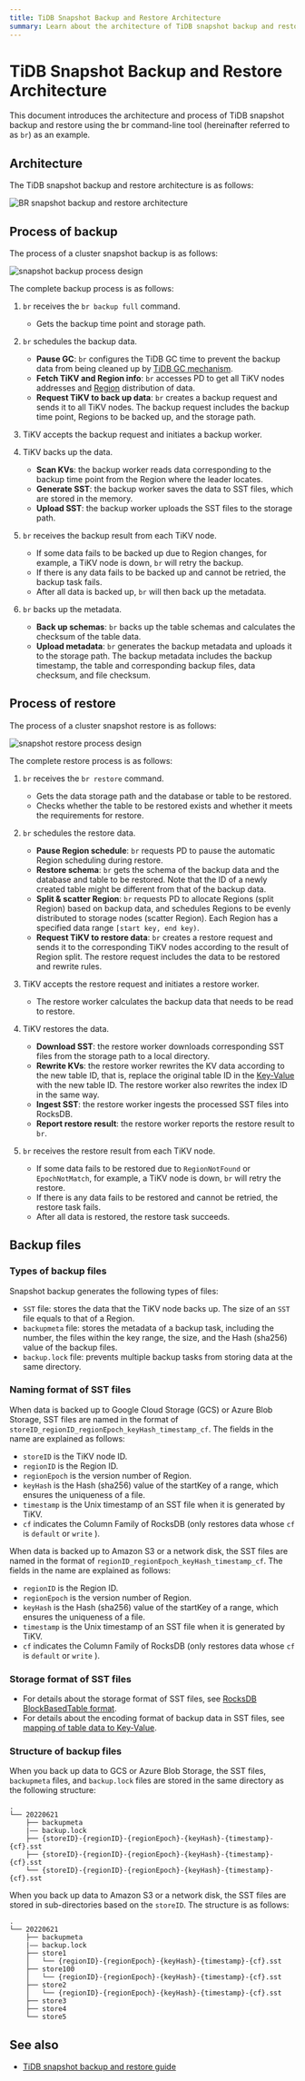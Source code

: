 ```yaml
---
title: TiDB Snapshot Backup and Restore Architecture
summary: Learn about the architecture of TiDB snapshot backup and restore.
---
```


# TiDB Snapshot Backup and Restore Architecture

This document introduces the architecture and process of TiDB snapshot backup and restore using the br command-line tool (hereinafter referred to as `br`) as an example.

## Architecture

The TiDB snapshot backup and restore architecture is as follows:

![BR snapshot backup and restore architecture](/media/br/br-snapshot-arch.png)

## Process of backup

The process of a cluster snapshot backup is as follows:

![snapshot backup process design](/media/br/br-snapshot-backup-ts.png)

The complete backup process is as follows:

1. `br` receives the `br backup full` command.

    * Gets the backup time point and storage path.

2. `br` schedules the backup data.

    * **Pause GC**: `br` configures the TiDB GC time to prevent the backup data from being cleaned up by [TiDB GC mechanism](/garbage-collection-overview.md).
    * **Fetch TiKV and Region info**: `br` accesses PD to get all TiKV nodes addresses and [Region](/tidb-storage.md#region) distribution of data.
    * **Request TiKV to back up data**: `br` creates a backup request and sends it to all TiKV nodes. The backup request includes the backup time point, Regions to be backed up, and the storage path.

3. TiKV accepts the backup request and initiates a backup worker.

4. TiKV backs up the data.

    * **Scan KVs**: the backup worker reads data corresponding to the backup time point from the Region where the leader locates.
    * **Generate SST**: the backup worker saves the data to SST files, which are stored in the memory.
    * **Upload SST**: the backup worker uploads the SST files to the storage path.

5. `br` receives the backup result from each TiKV node.

    * If some data fails to be backed up due to Region changes, for example, a TiKV node is down, `br` will retry the backup.
    * If there is any data fails to be backed up and cannot be retried, the backup task fails.
    * After all data is backed up, `br` will then back up the metadata.

6. `br` backs up the metadata.

    * **Back up schemas**: `br` backs up the table schemas and calculates the checksum of the table data.
    * **Upload metadata**: `br` generates the backup metadata and uploads it to the storage path. The backup metadata includes the backup timestamp, the table and corresponding backup files, data checksum, and file checksum.

## Process of restore

The process of a cluster snapshot restore is as follows:

![snapshot restore process design](/media/br/br-snapshot-restore-ts.png)

The complete restore process is as follows:

1. `br` receives the `br restore` command.

    * Gets the data storage path and the database or table to be restored.
    * Checks whether the table to be restored exists and whether it meets the requirements for restore.

2. `br` schedules the restore data.

    * **Pause Region schedule**: `br` requests PD to pause the automatic Region scheduling during restore.
    * **Restore schema**: `br` gets the schema of the backup data and the database and table to be restored. Note that the ID of a newly created table might be different from that of the backup data.
    * **Split & scatter Region**: `br` requests PD to allocate Regions (split Region) based on backup data, and schedules Regions to be evenly distributed to storage nodes (scatter Region). Each Region has a specified data range `[start key, end key)`.
    * **Request TiKV to restore data**: `br` creates a restore request and sends it to the corresponding TiKV nodes according to the result of Region split. The restore request includes the data to be restored and rewrite rules.

3. TiKV accepts the restore request and initiates a restore worker.

    * The restore worker calculates the backup data that needs to be read to restore.

4. TiKV restores the data.

    * **Download SST**: the restore worker downloads corresponding SST files from the storage path to a local directory.
    * **Rewrite KVs**: the restore worker rewrites the KV data according to the new table ID, that is, replace the original table ID in the [Key-Value](/tidb-computing.md#mapping-table-data-to-key-value) with the new table ID. The restore worker also rewrites the index ID in the same way.
    * **Ingest SST**: the restore worker ingests the processed SST files into RocksDB.
    * **Report restore result**: the restore worker reports the restore result to `br`.

5. `br` receives the restore result from each TiKV node.

    * If some data fails to be restored due to `RegionNotFound` or `EpochNotMatch`, for example, a TiKV node is down, `br` will retry the restore.
    * If there is any data fails to be restored and cannot be retried, the restore task fails.
    * After all data is restored, the restore task succeeds.

## Backup files

### Types of backup files

Snapshot backup generates the following types of files:

- `SST` file: stores the data that the TiKV node backs up. The size of an `SST` file equals to that of a Region.
- `backupmeta` file: stores the metadata of a backup task, including the number, the files within the key range, the size, and the Hash (sha256) value of the backup files.
- `backup.lock` file: prevents multiple backup tasks from storing data at the same directory.

### Naming format of SST files

When data is backed up to Google Cloud Storage (GCS) or Azure Blob Storage, SST files are named in the format of `storeID_regionID_regionEpoch_keyHash_timestamp_cf`. The fields in the name are explained as follows:

- `storeID` is the TiKV node ID.
- `regionID` is the Region ID.
- `regionEpoch` is the version number of Region.
- `keyHash` is the Hash (sha256) value of the startKey of a range, which ensures the uniqueness of a file.
- `timestamp` is the Unix timestamp of an SST file when it is generated by TiKV.
- `cf` indicates the Column Family of RocksDB (only restores data whose `cf` is `default` or `write` ).

When data is backed up to Amazon S3 or a network disk, the SST files are named in the format of `regionID_regionEpoch_keyHash_timestamp_cf`. The fields in the name are explained as follows:

- `regionID` is the Region ID.
- `regionEpoch` is the version number of Region.
- `keyHash` is the Hash (sha256) value of the startKey of a range, which ensures the uniqueness of a file.
- `timestamp` is the Unix timestamp of an SST file when it is generated by TiKV.
- `cf` indicates the Column Family of RocksDB (only restores data whose `cf` is `default` or `write` ).

### Storage format of SST files

- For details about the storage format of SST files, see [RocksDB BlockBasedTable format](https://github.com/facebook/rocksdb/wiki/Rocksdb-BlockBasedTable-Format).
- For details about the encoding format of backup data in SST files, see [mapping of table data to Key-Value](/tidb-computing.md#mapping-table-data-to-key-value).

### Structure of backup files

When you back up data to GCS or Azure Blob Storage, the SST files, `backupmeta` files, and `backup.lock` files are stored in the same directory as the following structure:

```
.
└── 20220621
    ├── backupmeta
    |—— backup.lock
    ├── {storeID}-{regionID}-{regionEpoch}-{keyHash}-{timestamp}-{cf}.sst
    ├── {storeID}-{regionID}-{regionEpoch}-{keyHash}-{timestamp}-{cf}.sst
    └── {storeID}-{regionID}-{regionEpoch}-{keyHash}-{timestamp}-{cf}.sst
```

When you back up data to Amazon S3 or a network disk, the SST files are stored in sub-directories based on the `storeID`. The structure is as follows:

```
.
└── 20220621
    ├── backupmeta
    |—— backup.lock
    ├── store1
    │   └── {regionID}-{regionEpoch}-{keyHash}-{timestamp}-{cf}.sst
    ├── store100
    │   └── {regionID}-{regionEpoch}-{keyHash}-{timestamp}-{cf}.sst
    ├── store2
    │   └── {regionID}-{regionEpoch}-{keyHash}-{timestamp}-{cf}.sst
    ├── store3
    ├── store4
    └── store5
```

## See also

- [TiDB snapshot backup and restore guide](/br/br-snapshot-guide.md)
